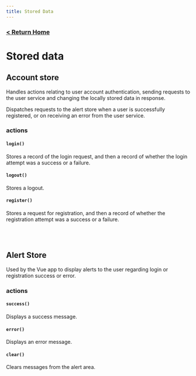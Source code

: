 ```yaml
---
title: Stored Data
---
```


### [ < Return Home ](./README.md)

# Stored data

## Account store

Handles actions relating to user account authentication, sending requests to the user service and changing the locally stored data in response.

Dispatches requests to the alert store when a user is successfully registered, or on receiving an error from the user service.

### actions

#### `login()`

Stores a record of the login request, and then a record of whether the login attempt was a success or a failure.

#### `logout()`

Stores a logout.

#### `register()`

Stores a request for registration, and then a record of whether the registration attempt was a success or a failure.

<br>
<br>

## Alert Store

Used by the Vue app to display alerts to the user regarding login or registration success or error.

### actions

#### `success()`

Displays a success message.

#### `error()`

Displays an error message.

#### `clear()`

Clears messages from the alert area.